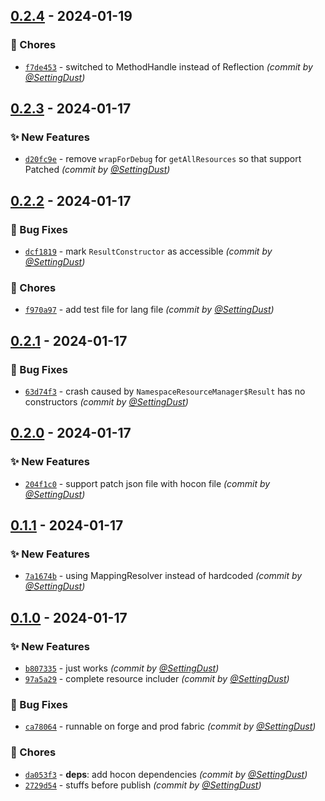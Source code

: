 
## [0.2.4] - 2024-01-19
### :wrench: Chores
- [`f7de453`](https://github.com/SettingDust/HoconResourceLoader/commit/f7de453c6368bd682f3dc4d3a9cf4e94e6060f59) - switched to MethodHandle instead of Reflection *(commit by [@SettingDust](https://github.com/SettingDust))*


## [0.2.3] - 2024-01-17
### :sparkles: New Features
- [`d20fc9e`](https://github.com/SettingDust/HoconResourceLoader/commit/d20fc9ef52460f1651dd35d7a1e35dc3a13e17f8) - remove `wrapForDebug` for `getAllResources` so that support Patched *(commit by [@SettingDust](https://github.com/SettingDust))*


## [0.2.2] - 2024-01-17
### :bug: Bug Fixes
- [`dcf1819`](https://github.com/SettingDust/HoconResourceLoader/commit/dcf1819aa1610c53debe7a91bcddff1423a383e6) - mark `ResultConstructor` as accessible *(commit by [@SettingDust](https://github.com/SettingDust))*

### :wrench: Chores
- [`f970a97`](https://github.com/SettingDust/HoconResourceLoader/commit/f970a97fc8d51aae96bd0dbe83a0898cb9c3b5d6) - add test file for lang file *(commit by [@SettingDust](https://github.com/SettingDust))*


## [0.2.1] - 2024-01-17
### :bug: Bug Fixes
- [`63d74f3`](https://github.com/SettingDust/HoconResourceLoader/commit/63d74f334b561af49d63662791ec80ecb498aa27) - crash caused by `NamespaceResourceManager$Result` has no constructors *(commit by [@SettingDust](https://github.com/SettingDust))*


## [0.2.0] - 2024-01-17
### :sparkles: New Features
- [`204f1c0`](https://github.com/SettingDust/HoconResourceLoader/commit/204f1c03bde9cf6ee2997cc08d0eaa46e5795498) - support patch json file with hocon file *(commit by [@SettingDust](https://github.com/SettingDust))*


## [0.1.1] - 2024-01-17
### :sparkles: New Features
- [`7a1674b`](https://github.com/SettingDust/HoconResourceLoader/commit/7a1674ba1a12877ab72b0e41fc4039afbdcd36ea) - using MappingResolver instead of hardcoded *(commit by [@SettingDust](https://github.com/SettingDust))*


## [0.1.0] - 2024-01-17
### :sparkles: New Features
- [`b807335`](https://github.com/SettingDust/HoconResourceLoader/commit/b807335bd3a23ff9a5654bcd35cb901b48cd6cef) - just works *(commit by [@SettingDust](https://github.com/SettingDust))*
- [`97a5a29`](https://github.com/SettingDust/HoconResourceLoader/commit/97a5a2938a7dfcd3af4df3855c21f0efec4c0146) - complete resource includer *(commit by [@SettingDust](https://github.com/SettingDust))*

### :bug: Bug Fixes
- [`ca78064`](https://github.com/SettingDust/HoconResourceLoader/commit/ca78064f94d28fe697f7c60d57834e7be3daaafa) - runnable on forge and prod fabric *(commit by [@SettingDust](https://github.com/SettingDust))*

### :wrench: Chores
- [`da053f3`](https://github.com/SettingDust/HoconResourceLoader/commit/da053f33896f69fa12092775771ed3e5f08f4d8c) - **deps**: add hocon dependencies *(commit by [@SettingDust](https://github.com/SettingDust))*
- [`2729d54`](https://github.com/SettingDust/HoconResourceLoader/commit/2729d54392d0269078c08dcde6e778c3de9868b5) - stuffs before publish *(commit by [@SettingDust](https://github.com/SettingDust))*


[0.1.0]: https://github.com/SettingDust/HoconResourceLoader/compare/0.0.0...0.1.0
[0.1.1]: https://github.com/SettingDust/HoconResourceLoader/compare/0.1.0...0.1.1
[0.2.0]: https://github.com/SettingDust/HoconResourceLoader/compare/0.1.1...0.2.0
[0.2.1]: https://github.com/SettingDust/HoconResourceLoader/compare/0.2.0...0.2.1
[0.2.2]: https://github.com/SettingDust/HoconResourceLoader/compare/0.2.1...0.2.2
[0.2.3]: https://github.com/SettingDust/HoconResourceLoader/compare/0.2.2...0.2.3
[0.2.4]: https://github.com/SettingDust/HoconResourceLoader/compare/0.2.3...0.2.4